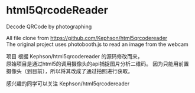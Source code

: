 html5QrcodeReader
=================

Decode QRCode by photographing 

All file clone from 
https://github.com/Kephson/html5qrcodereader  
The original project uses photobooth.js to read an image from the webcam  

项目 根据 Kephson/html5qrcodereader 的源码修改而来，  
原始项目是通过html5的调用摄像头的api捕捉图片分析二维码。
因为只能用前置摄像头（到目前），所以将其改成了通过拍照进行获取。  

感兴趣的同学可以关注 Kephson/html5qrcodereader
